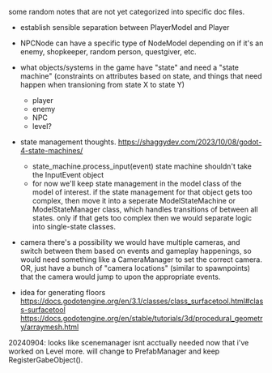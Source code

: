 some random notes that are not yet categorized into specific doc files.

- establish sensible separation between PlayerModel and Player


- NPCNode can have a specific type of NodeModel depending on if it's an enemy, shopkeeper, random person, questgiver, etc. 

- what objects/systems in the game have "state" and need a "state machine" (constraints on attributes based on state, and things that need happen when transioning from state X to state Y)
    - player
    - enemy
    - NPC
    - level?

- state management thoughts. https://shaggydev.com/2023/10/08/godot-4-state-machines/
    - state_machine.process_input(event)  state machine shouldn't take the InputEvent object
    - for now we'll keep state management in the model class of the model of interest. if the state management for that object gets too complex, then move it into a seperate ModelStateMachine or ModelStateManager class, which handles transitions of between all states. only if that gets too complex then we would separate logic into single-state classes. 


- camera
    there's a possibility we would have multiple cameras, and switch between them based on events and gameplay happenings, so would need something like a CameraManager to set the correct camera. OR, just have a bunch of "camera locations" (similar to spawnpoints) that the camera would jump to upon the appropriate events. 

- idea for generating floors https://docs.godotengine.org/en/3.1/classes/class_surfacetool.html#class-surfacetool
                https://docs.godotengine.org/en/stable/tutorials/3d/procedural_geometry/arraymesh.html


20240904: looks like scenemanager isnt acctually needed now that i've worked on Level more. will change to PrefabManager and keep RegisterGabeObject(). 